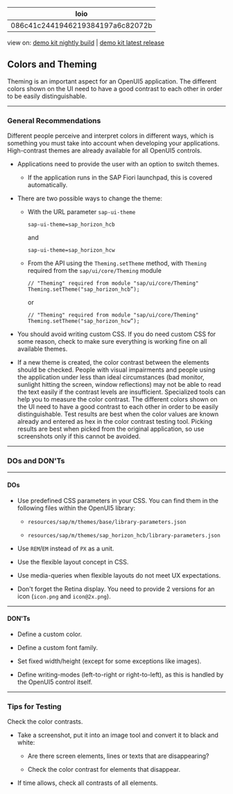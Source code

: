 <!-- loio086c41c2441946219384197a6c82072b -->

| loio |
| -----|
| 086c41c2441946219384197a6c82072b |

<div id="loio">

view on: [demo kit nightly build](https://sdk.openui5.org/nightly/#/topic/086c41c2441946219384197a6c82072b) | [demo kit latest release](https://sdk.openui5.org/topic/086c41c2441946219384197a6c82072b)</div>

## Colors and Theming

Theming is an important aspect for an OpenUI5 application. The different colors shown on the UI need to have a good contrast to each other in order to be easily distinguishable.

***

### General Recommendations

Different people perceive and interpret colors in different ways, which is something you must take into account when developing your applications. High-contrast themes are already available for all OpenUI5 controls.

-   Applications need to provide the user with an option to switch themes.

    -   If the application runs in the SAP Fiori launchpad, this is covered automatically.


-   There are two possible ways to change the theme:

    -   With the URL parameter `sap-ui-theme`

        ```
        sap-ui-theme=sap_horizon_hcb
        ```

        and

        ```
        sap-ui-theme=sap_horizon_hcw
        ```

    -   From the API using the `Theming.setTheme` method, with `Theming` required from the `sap/ui/core/Theming` module

        ```
        // "Theming" required from module "sap/ui/core/Theming"
        Theming.setTheme("sap_horizon_hcb”);
        ```

        or

        ```
        // "Theming" required from module "sap/ui/core/Theming"
        Theming.setTheme("sap_horizon_hcw”);
        ```


-   You should avoid writing custom CSS. If you do need custom CSS for some reason, check to make sure everything is working fine on all available themes.

-   If a new theme is created, the color contrast between the elements should be checked. People with visual impairments and people using the application under less than ideal circumstances \(bad monitor, sunlight hitting the screen, window reflections\) may not be able to read the text easily if the contrast levels are insufficient. Specialized tools can help you to measure the color contrast. The different colors shown on the UI need to have a good contrast to each other in order to be easily distinguishable. Test results are best when the color values are known already and entered as hex in the color contrast testing tool. Picking results are best when picked from the original application, so use screenshots only if this cannot be avoided.


***

### DOs and DON'Ts

***

#### DOs

-   Use predefined CSS parameters in your CSS. You can find them in the following files within the OpenUI5 library:

    -   `resources/sap/m/themes/base/library-parameters.json`

    -   `resources/sap/m/themes/sap_horizon_hcb/library-parameters.json`


-   Use `REM`/`EM` instead of `PX` as a unit.

-   Use the flexible layout concept in CSS.

-   Use media-queries when flexible layouts do not meet UX expectations.

-   Don't forget the Retina display. You need to provide 2 versions for an icon \(`icon.png` and `icon@2x.png`\).


***

#### DON'Ts

-   Define a custom color.

-   Define a custom font family.

-   Set fixed width/height \(except for some exceptions like images\).

-   Define writing-modes \(left-to-right or right-to-left\), as this is handled by the OpenUI5 control itself.


***

### Tips for Testing

Check the color contrasts.

-   Take a screenshot, put it into an image tool and convert it to black and white:

    -   Are there screen elements, lines or texts that are disappearing?

    -   Check the color contrast for elements that disappear.


-   If time allows, check all contrasts of all elements.


